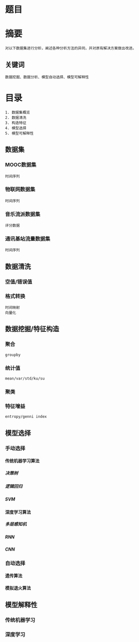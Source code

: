 # 题目
# 摘要
    对以下数据集进行分析，阐述各种分析方法的异同，并对原有解决方案做出改进。
## 关键词
    数据挖掘、数据分析、模型自动选择、模型可解释性
# 目录
    1. 数据集概览
    2. 数据清洗
    3. 构造特征
    4. 模型选择
    5. 模型可解释性
## 数据集

### MOOC数据集
    时间序列
### 物联网数据集
    时间序列
### 音乐流派数据集
    评分数据
### 通讯基站流量数据集
    时间序列

## 数据清洗

### 空值/错误值
### 格式转换
    时间映射
    向量化

## 数据挖掘/特征构造
### 聚合
    groupby
### 统计值
    mean/var/std/ku/su
### 聚类

### 特征增益
    entropy/genni index

## 模型选择

### 手动选择
#### 传统机器学习算法
##### 决策树
##### 逻辑回归
##### SVM

#### 深度学习算法
##### 多层感知机
##### RNN
##### CNN

### 自动选择
#### 遗传算法
#### 模拟退火算法

## 模型解释性
### 传统机器学习
### 深度学习



